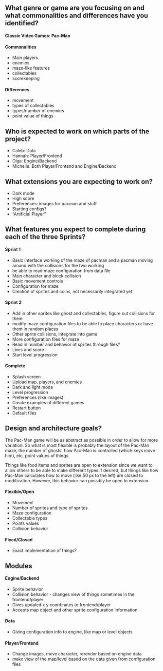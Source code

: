 ## What genre or game are you focusing on and what commonalities and differences have you identified?
#### Classic Video Games: Pac-Man
#### Commonalities
* Main players
* enemies
* maze-like features
* collectables
* scorekeeping
#### Differences
* movement
* types of collectables
* types/number of enemies
* point value of things

## Who is expected to work on which parts of the project?
* Caleb: Data
* Hannah: Player/Frontend
* Olga: Engine/Backend
* Michelle: Both Player/Frontend and Engine/Backend

## What extensions you are expecting to work on?
* Dark mode
* High score
* Preferences: images for pacman and stuff
* Starting configs?
* “Artificial Player”

## What features you expect to complete during each of the three Sprints?
#### Sprint 1
* Basic interface working of the maze of pacman and a pacman moving around with the collisions for the two working
* be able to read maze configuration from data file
* Main character and block collision 
* Basic movement controls
* Configuration for maze
* Creation of sprites and coins, not necessarily integrated yet

#### Sprint 2
* Add in other sprites like ghost and collectables, figure out collisions for them
* modify maze configuration files to be able to place characters or have them in random places
* Other sprite collisions, integrate into game
* More configuration files for maze
* Read in number and behavior of sprites through files?
* Lives and score
* Start level progression

#### Complete
* Splash screen
* Upload map, players, and enemies
* Dark and light mode
* Level progression
* Preferences (like images)
* Create examples of different games 
* Restart button
* Default files

## Design and architecture goals?
The Pac-Man game will be as abstract as possible in order to allow for more variation. 
So what is most flexible is probably the layout of the Pac-Man maze, the number of ghosts, 
how Pac-Man is controlled (which keys move him), etc, point values of things.
  
Things like food items and sprites are open to extension since we want to allow others to be
able to make different types if desired, but things like how Pac-Man calculates how to move
(like 50 px to the left) are closed to modification. However, this behavior can possibly 
be open to extension.

#### Flexible/Open
* Movement
* Number of sprites and type of sprites
* Maze configuration 
* Collectable types
* Points values
* Collision behavior

#### Fixed/Closed
* Exact implementation of things?

## Modules
#### Engine/Backend
* Sprite behavior
* Collision behavior - changes view of things sometimes in the frontend/player
* Gives updated x y coordinates to frontend/player
* Accepts map object and other sprite configuration information 

#### Data
* Giving configuration info to engine, like map or level objects

#### Player/Frontend
* Change images, move character, rerender based on engine data
* make view of the map/level based on the data given from configuration flies






